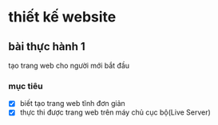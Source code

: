 # thiết kế website

## bài thực hành 1
tạo trang web cho người mới bắt đầu
### mục tiêu
- [x] biết tạo trang web tĩnh đơn giản
- [x] thực thi được trang web trên máy chủ cục bộ(Live Server)